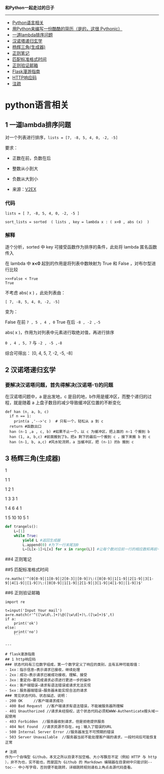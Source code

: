 **和Python一起走过的日子**

---
- [Python语言相关](#python语言相关)
 - [用Python来编写一份酷酷的简历（是的，这很 Pythonic）]()
 - [一道lambda排序问题](#1-一道lambda排序问题)
 - [汉诺塔递归玄学](#2-汉诺塔递归玄学)
 - [杨辉三角(生成器)](#3-杨辉三角生成器)
 - [正则笔记](#4-正则笔记)
 - [匹配标准格式时间](#5-匹配标准格式时间)
 - [正则验证邮箱](#6正则验证邮箱)
- [Flask漫游指南](#flask漫游指南)
 - [HTTP响应码](#1-http响应码)
- [注疏](#注疏)

# python语言相关
## 1 一道lambda排序问题
对一个列表进行排序，`lists = [7, -8, 5, 4, 0, -2, -5]`

要求：

- 正数在前，负数在后
- 整数从小到大
- 负数从大到小

- 来源：[V2EX](https://www.v2ex.com/t/286691)

### 代码

 `lists = [ 7, -8, 5, 4, 0, -2, -5 ]`

`sort_lists = sorted  ( lists , key = lambda x : ( x<0 , abs (x)  )`

### 解释

逐个分析，sorted 中 key 可接受函数作为排序的条件，此处将 lambda 匿名函数传入

在 lambda 中 **x<0** 起到的作用是将列表中数映射为 True 和 False ，对布尔型进行比较

```
>>>False < True 
True
```

不考虑 abs( x ) ，此处列表由：

`[ 7, -8, 5, 4, 0, -2, -5]`

变为：

False 在前  `7 , 5 , 4 , 0`     True 在后  `-8 , -2 ,-5`

abs( x )，作用为对列表中元素进行取绝对值，再进行排序

 `0 , 4 , 5, 7`   与  `-2 , -5 ,-8` 

综合可得出： [0, 4, 5, 7, -2, -5, -8]

## 2 汉诺塔递归玄学
### 要解决汉诺塔问题，首先得解决(汉诺塔-1)的问题

在汉诺塔问题中，a 是出发地，c 是目的地，b作用是缓冲区，而整个递归的过程，就是随着 a 上盘子数目的减少导致缓冲区位置的不断变化

```
def han (n, a, b, c)
  if n == 1:
    print(a ,'-->'c )  # 只有一个，轻松从 a 到 c
  return #函数出口
  han (n-1 ,a , c, b) #如果不止一个，以 c 为缓冲区，把上面的 n-1 个搬到 b
  han (1, a, b,c) #前面搬到了b，把a 剩下的最后一个搬到 c ，接下来搬 b 到 c 
  han (n-1, b, a,c) #风水轮流转，a 当缓冲区，把 (n-1) 的b 搬到 c
```
  
  

## 3 杨辉三角(生成器)

1

1 		1

1		2		1

1		3		3		1

1		4		6		4		1

1		5		10		10		5		1

```python
def trangels():
    L=[1]
    while True:
        yield L #返回生成器
        L.append(0) #为下一行末尾加0
        L=[L[x-1]+L[x] for x in range(L)] #让每个数对应前一行的相应数和再前一位相加，第一个数比较特殊，是上一行第一个数与末尾数相加（这也是加0的用意所在）
```

##4 正则笔记



##5 匹配标准格式时间
```
re.mathc('^(0[0-9]|1[0-9]|2[0-3]|[0-9])\:([0[0-9]|1[1-9]|2[1-9]|3[1-9]|4[1-9]|[1-9])\:([0[0-9]|1[1-9]|2[1-9]|3[1-9]|4[1-9]|[1-9])$'
```
##6 正则验证邮箱
```
import re

t=input('Input Your mail')
a=re.match(r'^([\w\d\.]+)\@([\w\d]+)\.([\w]+)$',t)
if a:
    print('ok')
else:
    print('no')
    ```

---

# flask漫游指南
## 1 http响应码
### 状态代码有三位数字组成，第一个数字定义了响应的类别，且有五种可能取值：
- 1xx：指示信息–表示请求已接收，继续处理
- 2xx：成功–表示请求已被成功接收、理解、接受
- 3xx：重定向–要完成请求必须进行更进一步的操作
- 4xx：客户端错误–请求有语法错误或请求无法实现
- 5xx：服务器端错误–服务器未能实现合法的请求
### 常见状态代码、状态描述、说明：
- 200 OK     //客户端请求成功
- 400 Bad Request  //客户端请求有语法错误，不能被服务器所理解
- 401 Unauthorized //请求未经授权，这个状态代码必须和WWW-Authenticate报头域一起使用
- 403 Forbidden  //服务器收到请求，但是拒绝提供服务
- 404 Not Found  //请求资源不存在，eg：输入了错误的URL
- 500 Internal Server Error //服务器发生不可预期的错误
- 503 Server Unavailable  //服务器当前不能处理客户端的请求，一段时间后可能恢复正常

# 注疏
作为一个自嗨型 Github，本文之所以目录不加空格、大小写飘忽不定（例如 HTTP 与 http ），非不为也，实不能也，而是因为 Github 的 Markdown 编辑器在目录树中只能识别--toc-- 中小写字母，否则便不能跳转，详细跳转规则请右上角点击源代码查看。




